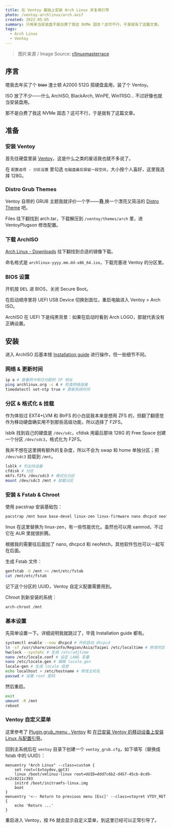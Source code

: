 ```yaml
---
title: 在 Ventoy 基础上安装 Arch Linux 并复用引导
photo: /ventoy-archlinux/arch.avif
created: 2022-05-05
summary: 只用来当安装盘不是白费了我这 NVMe 固态？这可不行，于是就有了这篇文章。
tags:
  - Arch Linux
  - Ventoy
---
```


> 图片来源 / Image Source: [r/linuxmasterrace](https://www.reddit.com/r/linuxmasterrace/comments/9luu1l/_/)

## 序言

嗯我去年买了个 ~~biao~~ 渣士顿 A2000 512G 搭硬盘盒用，装了个 Ventoy。

ISO 放了不少——什么 ArchISO, BlackArch, WinPE, Win11ISO... 不过好像也就当安装盘用。

那不是白费了我这 NVMe 固态？这可不行，于是就有了这篇文章。

## 准备

### 安装 Ventoy

首先往硬盘里装 [Ventoy](https://ventoy.net)，这是什么之类的废话我也就不多说了。

在 `配置选项 - 分区设置` 里勾选 `在磁盘最后保留一段空间`，大小按个人喜好，这里我选择 128G。

### Distro Grub Themes

Ventoy 自带的 GRUB 主题我就评价一个字——**丑**,换一个漂亮又简洁的 [Distro Theme](https://www.gnome-look.org/p/1482847) 吧。

Files 往下翻找到 arch.tar，下载解压到 `/ventoy/themes/arch` 里，进 VentoyPlugson 修改配置。

### 下载 ArchISO

[Arch Linux - Downloads](https://archlinux.org/download) 往下翻找到合适的镜像下载。

命名格式是 `archlinux-yyyy.mm.dd-x86_64.iso`，下载完塞进 Ventoy 的分区里。

### BIOS 设置

开机按 <kbd>DEL</kbd> 进 BIOS，关闭 Secure Boot。

在启动顺序里将 UEFI USB Device 切换到首位，重启电脑进入 Ventoy > Arch ISO。

ArchISO 在 UEFI 下是纯黑背景：如果在启动时看到 Arch LOGO，那就代表没有正确设置。

## 安装

进入 ArchISO 后基本按 [Installation guide](https://wiki.archlinux.org/title/Installation_guide) 进行操作，但一些细节不同。

### 网络 & 更新时间

```bash
ip a # 查看网卡和已分配的 IP 地址
ping archlinux.org -c 4 # 检查网络连接
timedatectl set-ntp true # 更新系统时间
```

### 分区 & 格式化 & 挂载

作为体验过 EXT4+LVM 和 BtrFS 的小白鼠我本来是想用 ZFS 的，但翻了翻感觉作为移动硬盘确实用不到那些高级功能，所以选择了 F2FS。

lsblk 找到自己的硬盘是 `/dev/sdc`，cfdisk 用最后那块 128G 的 Free Space 创建一个分区 `/dev/sdc3`，格式化为 F2FS。

我并不想在这里拥有额外的复杂度，所以不会为 swap 和 home 单独分区；把 `/dev/sdc3` 挂载到 `/mnt`。

```bash
lsblk # 列出块设备
cfdisk # 分区
mkfs.f2fs /dev/sdc3 # 格式化分区
mount /dev/sdc3 /mnt # 挂载分区
```

### 安装 & Fstab & Chroot

使用 pacstrap 安装基础包：

```bash
pacstrap /mnt base base-devel linux-zen linux-firmware nano dhcpcd neofetch
```

linux 在这里替换为 linux-zen，有一些性能优化。虽然也可以用 xanmod，不过它在 AUR 里就很折腾。

根据我的需要往后面加了 nano, dhcpcd 和 neofetch，其他软件包也可以一起写在后面。

生成 Fstab 文件：

```bash
genfstab -U /mnt >> /mnt/etc/fstab
cat /mnt/etc/fstab
```

记下这个分区的 UUID，Ventoy 自定义配置需要用到。

Chroot 到新安装的系统：

```bash
arch-chroot /mnt
```

### 基本设置

先简单设置一下。详细说明我就跳过了，毕竟 Installation guide 都有。

```bash
systemctl enable --now dhcpcd # 开机启动 dhcpcd
ln -sf /usr/share/zoneinfo/Region/Asia/Taipei /etc/localtime # 修改时区
hwclock --systohc # 生成 /etc/adjtime
nano /etc/locale.conf # 设定 LANG 变量
nano /etc/locale.gen # 编辑 locale.gen
locale-gen # 生成 locale 信息
echo localhost > /etc/hostname # 修改主机名
passwd # 设置 root 密码
```

然后重启。

```bash
exit
umount -R /mnt
reboot
```

### Ventoy 自定义菜单

这里参考了 [Plugin.grub_menu . Ventoy](https://www.ventoy.net/cn/plugin_grubmenu.html) 和 [在已安装 Ventoy 的移动设备上安装 Linux 与配置引导](https://lpwmm.blog.csdn.net/article/details/119056455)。

回到主系统后在 `ventoy` 目录下创建一个 `ventoy_grub.cfg`，如下填写（替换成 fstab 中的 UUID）：

```text
menuentry "Arch Linux" --class=custom {
    set root=($vtoydev,gpt3)
    linux /boot/vmlinuz-linux root=UUID=ddd7c6b2-d457-45cb-8cd9-ec2c8211c393
    initrd /boot/initramfs-linux.img
    boot
}
menuentry '<-- Return to previous menu [Esc]' --class=vtoyret VTOY_RET {
    echo 'Return ...'
}
```

重启进入 Ventoy，按 <kbd>F6</kbd> 就会显示自定义菜单，到这里已经可以正常引导了。
